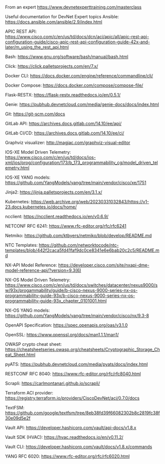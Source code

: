 From an expert https://www.devnetexperttraining.com/masterclass

Useful documentation for DevNet Expert topics
Ansible: https://docs.ansible.com/ansible/2.9/index.html

APIC REST API: https://www.cisco.com/c/en/us/td/docs/dcn/aci/apic/all/apic-rest-api-configuration-guide/cisco-apic-rest-api-configuration-guide-42x-and-later/m_using_the_rest_api.html

Bash: https://www.gnu.org/software/bash/manual/bash.html

Click: https://click.palletsprojects.com/en/7.x/

Docker CLI: https://docs.docker.com/engine/reference/commandline/cli/

Docker Compose: https://docs.docker.com/compose/compose-file/

Flask-RESTX: https://flask-restx.readthedocs.io/en/0.5.1/

Genie: https://pubhub.devnetcloud.com/media/genie-docs/docs/index.html

Git: https://git-scm.com/docs

GitLab API: https://archives.docs.gitlab.com/14.10/ee/api/

GitLab CI/CD: https://archives.docs.gitlab.com/14.10/ee/ci/

Graphviz visualizer: http://magjac.com/graphviz-visual-editor

IOS-XE Model Driven Telemetry: https://www.cisco.com/c/en/us/td/docs/ios-xml/ios/prog/configuration/173/b_173_programmability_cg/model_driven_telemetry.html

IOS-XE YANG models: https://github.com/YangModels/yang/tree/main/vendor/cisco/xe/1751

Jinja2: https://jinja.palletsprojects.com/en/3.1.x/

Kubernetes: https://web.archive.org/web/20230331032843/https://v1-23.docs.kubernetes.io/docs/home/

ncclient: https://ncclient.readthedocs.io/en/v0.6.9/

NETCONF RFC 6241: https://www.rfc-editor.org/rfc/rfc6241

Netmiko: https://github.com/ktbyers/netmiko/blob/develop/README.md

NTC Templates: https://github.com/networktocode/ntc-templates/blob/442f2caca5fd41faf9dc0ce8341e6e6bab20c2c5/README.md

NX-API Model Reference: https://developer.cisco.com/site/nxapi-dme-model-reference-api/?version=9.3(6)

NX-OS Model Driven Telemetry: https://www.cisco.com/c/en/us/td/docs/switches/datacenter/nexus9000/sw/93x/progammability/guide/b-cisco-nexus-9000-series-nx-os-programmability-guide-93x/b-cisco-nexus-9000-series-nx-os-programmability-guide-93x_chapter_0101001.html

NX-OS YANG models: https://github.com/YangModels/yang/tree/main/vendor/cisco/nx/9.3-8

OpenAPI Specification: https://spec.openapis.org/oas/v3.1.0

OpenSSL: https://www.openssl.org/docs/man1.1.1/man1/

OWASP crypto cheat sheet: https://cheatsheetseries.owasp.org/cheatsheets/Cryptographic_Storage_Cheat_Sheet.html

pyATS: https://pubhub.devnetcloud.com/media/pyats/docs/index.html

RESTCONF RFC 8040: https://www.rfc-editor.org/rfc/rfc8040.html

Scrapli: https://carlmontanari.github.io/scrapli/

Terraform ACI provider: https://registry.terraform.io/providers/CiscoDevNet/aci/0.7.0/docs

TextFSM: https://github.com/google/textfsm/tree/8eb38fd39f66082302b8c2819fc38f30e09d5e2f

Vault API: https://developer.hashicorp.com/vault/api-docs/v1.8.x

Vault SDK (HVAC): https://hvac.readthedocs.io/en/v0.11.2/

Vault CLI: https://developer.hashicorp.com/vault/docs/v1.8.x/commands

YANG RFC 6020: https://www.rfc-editor.org/rfc/rfc6020.html
